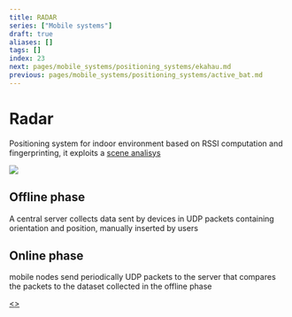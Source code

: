 ```yaml
---
title: RADAR
series: ["Mobile systems"]
draft: true
aliases: []
tags: []
index: 23
next: pages/mobile_systems/positioning_systems/ekahau.md
previous: pages/mobile_systems/positioning_systems/active_bat.md
---
```


# Radar

Positioning system for indoor environment based on RSSI computation and fingerprinting, it exploits a [scene analisys](pages/mobile_systems/positioning_systems/base_techniques.md#scene%20analysis)

![](assets/mobile_systems/Pasted%20image%2020240609155153.png)

## Offline phase

A central server collects data sent by devices in UDP packets containing orientation and position, manually inserted by users

## Online phase

mobile nodes send periodically UDP packets to the server that compares the packets to the dataset collected in the offline phase

[<](pages/mobile_systems/positioning_systems/active_bat.md)[>](pages/mobile_systems/positioning_systems/ekahau.md)
